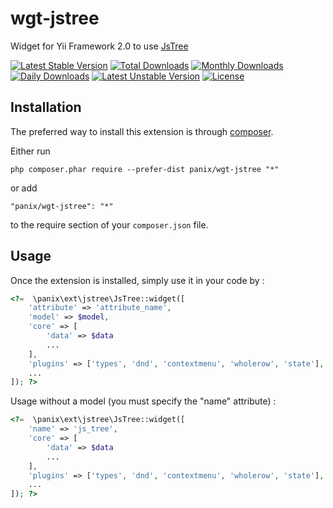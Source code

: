 wgt-jstree
===========
Widget for Yii Framework 2.0 to use [JsTree](http://www.jstree.com)

[![Latest Stable Version](https://poser.pugx.org/panix/wgt-jstree/v/stable)](https://packagist.org/packages/panix/wgt-jstree) [![Total Downloads](https://poser.pugx.org/panix/wgt-jstree/downloads)](https://packagist.org/packages/panix/wgt-jstree) [![Monthly Downloads](https://poser.pugx.org/panix/wgt-jstree/d/monthly)](https://packagist.org/packages/panix/wgt-jstree) [![Daily Downloads](https://poser.pugx.org/panix/wgt-jstree/d/daily)](https://packagist.org/packages/panix/wgt-jstree) [![Latest Unstable Version](https://poser.pugx.org/panix/wgt-jstree/v/unstable)](https://packagist.org/packages/panix/wgt-jstree) [![License](https://poser.pugx.org/panix/wgt-jstree/license)](https://packagist.org/packages/panix/wgt-jstree)


Installation
------------

The preferred way to install this extension is through [composer](http://getcomposer.org/download/).

Either run

```
php composer.phar require --prefer-dist panix/wgt-jstree "*"
```

or add

```
"panix/wgt-jstree": "*"
```

to the require section of your `composer.json` file.


Usage
-----

Once the extension is installed, simply use it in your code by :

```php
<?=  \panix\ext\jstree\JsTree::widget([
    'attribute' => 'attribute_name',
    'model' => $model,
    'core' => [
        'data' => $data
        ...
    ],
    'plugins' => ['types', 'dnd', 'contextmenu', 'wholerow', 'state'],
    ...
]); ?>
```

Usage without a model (you must specify the "name" attribute) :

```php
<?=  \panix\ext\jstree\JsTree::widget([
    'name' => 'js_tree',
    'core' => [
        'data' => $data
        ...
    ],
    'plugins' => ['types', 'dnd', 'contextmenu', 'wholerow', 'state'],
    ...
]); ?>
```
